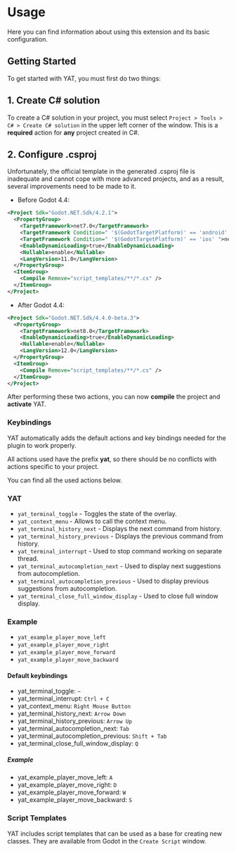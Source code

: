 # Usage

Here you can find information about using this extension and its basic configuration.

## Getting Started

To get started with YAT, you must first do two things:

## 1. Create C# solution

To create a C# solution in your project,
you must select `Project > Tools > C# > Create C# solution`
in the upper left corner of the window.
This is a **required** action for **any** project created in C#.

## 2. Configure .csproj

Unfortunately, the official template in the generated .csproj file is inadequate
and cannot cope with more advanced projects,
and as a result, several improvements need to be made to it.

- Before Godot 4.4:

```xml
<Project Sdk="Godot.NET.Sdk/4.2.1">
  <PropertyGroup>
    <TargetFramework>net7.0</TargetFramework>
    <TargetFramework Condition=" '$(GodotTargetPlatform)' == 'android' ">net7.0</TargetFramework>
    <TargetFramework Condition=" '$(GodotTargetPlatform)' == 'ios' ">net8.0</TargetFramework>
    <EnableDynamicLoading>true</EnableDynamicLoading>
    <Nullable>enable</Nullable>
    <LangVersion>11.0</LangVersion>
  </PropertyGroup>
  <ItemGroup>
    <Compile Remove="script_templates/**/*.cs" />
  </ItemGroup>
</Project>
```

- After Godot 4.4:

```xml
<Project Sdk="Godot.NET.Sdk/4.4.0-beta.3">
  <PropertyGroup>
    <TargetFramework>net8.0</TargetFramework>
    <EnableDynamicLoading>true</EnableDynamicLoading>
    <Nullable>enable</Nullable>
    <LangVersion>12.0</LangVersion>
  </PropertyGroup>
  <ItemGroup>
    <Compile Remove="script_templates/**/*.cs" />
  </ItemGroup>
</Project>
```

After performing these two actions,
you can now **compile** the project and **activate** YAT.

### Keybindings

YAT automatically adds the default actions and key bindings needed for the
plugin to work properly.

All actions used have the prefix **yat**, so there should be no conflicts with
actions specific to your project.

You can find all the used actions below.

### YAT

- `yat_terminal_toggle` - Toggles the state of the overlay.
- `yat_context_menu` - Allows to call the context menu.
- `yat_terminal_history_next` - Displays the next command from history.
- `yat_terminal_history_previous` - Displays the previous command from history.
- `yat_terminal_interrupt` - Used to stop command working on separate thread.
- `yat_terminal_autocompletion_next` - Used to display next suggestions from
autocompletion.
- `yat_terminal_autocompletion_previous` - Used to display previous suggestions
from autocompletion.
- `yat_terminal_close_full_window_display` - Used to close full window display.

### Example

- `yat_example_player_move_left`
- `yat_example_player_move_right`
- `yat_example_player_move_forward`
- `yat_example_player_move_backward`

#### Default keybindings

- yat_terminal_toggle: `~`
- yat_terminal_interrupt: `Ctrl + C`
- yat_context_menu: `Right Mouse Button`
- yat_terminal_history_next: `Arrow Down`
- yat_terminal_history_previous: `Arrow Up`
- yat_terminal_autocompletion_next: `Tab`
- yat_terminal_autocompletion_previous: `Shift + Tab`
- yat_terminal_close_full_window_display: `Q`

##### Example

- yat_example_player_move_left: `A`
- yat_example_player_move_right: `D`
- yat_example_player_move_forward: `W`
- yat_example_player_move_backward: `S`

### Script Templates

YAT includes script templates that can be used as a base for creating new classes.
They are available from Godot in the `Create Script` window.
